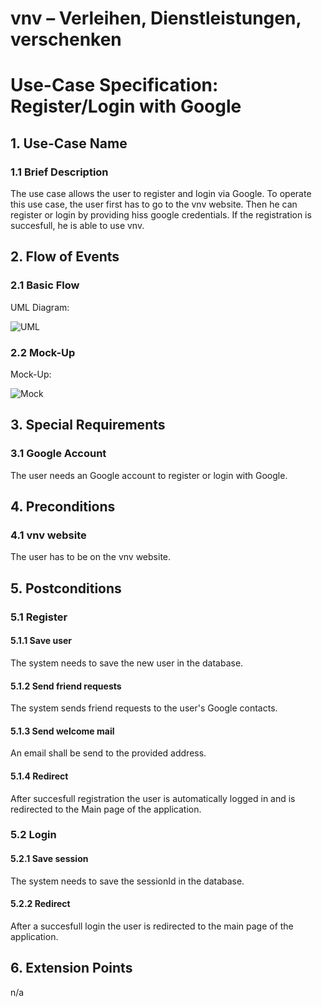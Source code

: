 # vnv – Verleihen, Dienstleistungen, verschenken
# Use-Case Specification: Register/Login with Google


## 1. Use-Case Name 
### 1.1 Brief Description
The use case allows the user to register and login via Google. To operate this use case, the user first has to go to the vnv website. 
Then he can register or login by providing hiss google credentials.
If the registration is succesfull, he is able to use vnv.

## 2. Flow of Events
### 2.1 Basic Flow 
UML Diagram: 

![UML][]

### 2.2 Mock-Up
Mock-Up:

![Mock][]

## 3. Special Requirements
### 3.1 Google Account
The user needs an Google account to register or login with Google.

## 4. Preconditions
### 4.1 vnv website 
The user has to be on the vnv website.

## 5. Postconditions
### 5.1 Register
#### 5.1.1 Save user
The system needs to save the new user in the database.
#### 5.1.2 Send friend requests
The system sends friend requests to the user's Google contacts.
#### 5.1.3 Send welcome mail 
An email shall be send to the provided address.
#### 5.1.4 Redirect
After succesfull registration the user is automatically logged in and is redirected to the Main page of the application.
### 5.2 Login
#### 5.2.1 Save session
The system needs to save the sessionId in the database. 
#### 5.2.2 Redirect
After a succesfull login the user is redirected to the main page of the application.

## 6. Extension Points
n/a

<!-- picture links -->
[UML]: https://raw.githubusercontent.com/WMerk/VnVProject/master/doc/use%20cases/UML%20register%20Google.png "UML Diagram"
[Mock]: https://raw.githubusercontent.com/WMerk/VnVProject/master/doc/mockups/GoogleLoginRegister/Mockup_GoogleLoginRegister.png "Mock-Up"
